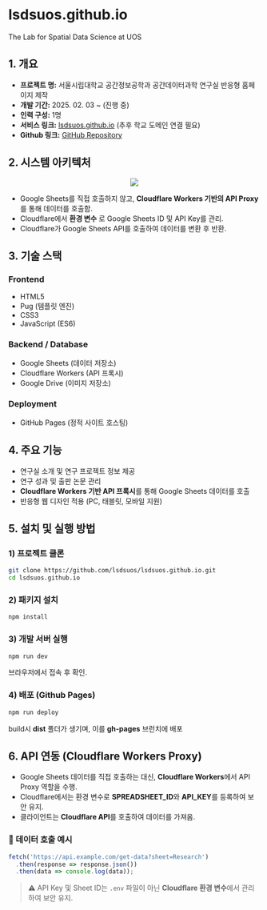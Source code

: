 # lsdsuos.github.io
The Lab for Spatial Data Science at UOS

## **1. 개요**

- **프로젝트 명:** 서울시립대학교 공간정보공학과 공간데이터과학 연구실 반응형 홈페이지 제작
- **개발 기간:** 2025. 02. 03 ~ (진행 중)
- **인력 구성:** 1명
- **서비스 링크:** [lsdsuos.github.io](https://lsdsuos.github.io/) (추후 학교 도메인 연결 필요)
- **Github 링크:** [GitHub Repository](https://github.com/lsdsuos/lsdsuos.github.io)

## **2. 시스템 아키텍처**
<p align="center">
    <img src="https://github.com/user-attachments/assets/2321df2f-2ecc-4d48-ae93-45f12b5dd7ad">
</p>

- Google Sheets를 직접 호출하지 않고, **Cloudflare Workers 기반의 API Proxy** 를 통해 데이터를 호출함.
- Cloudflare에서 **환경 변수** 로 Google Sheets ID 및 API Key를 관리.
- Cloudflare가 Google Sheets API를 호출하여 데이터를 변환 후 반환.

## **3. 기술 스택**
### **Frontend**
- HTML5
- Pug (템플릿 엔진)
- CSS3
- JavaScript (ES6)

### **Backend / Database**
- Google Sheets (데이터 저장소)
- Cloudflare Workers (API 프록시)
- Google Drive (이미지 저장소)

### **Deployment**
- GitHub Pages (정적 사이트 호스팅)

## **4. 주요 기능**
- 연구실 소개 및 연구 프로젝트 정보 제공
- 연구 성과 및 출판 논문 관리
- **Cloudflare Workers 기반 API 프록시**를 통해 Google Sheets 데이터를 호출
- 반응형 웹 디자인 적용 (PC, 태블릿, 모바일 지원)

## **5. 설치 및 실행 방법**
### **1) 프로젝트 클론**
```bash
git clone https://github.com/lsdsuos/lsdsuos.github.io.git
cd lsdsuos.github.io
```

### **2) 패키지 설치**
```bash
npm install
```

### **3) 개발 서버 실행**
```bash
npm run dev
```
브라우저에서 접속 후 확인.

### **4) 배포 (Github Pages)**
```bash
npm run deploy
```
build시 **dist** 폴더가 생기며, 이를 **gh-pages** 브런치에 배포

## **6. API 연동 (Cloudflare Workers Proxy)**
- Google Sheets 데이터를 직접 호출하는 대신, **Cloudflare Workers**에서 API Proxy 역할을 수행.
- Cloudflare에서는 환경 변수로 **SPREADSHEET_ID**와 **API_KEY**를 등록하여 보안 유지.
- 클라이언트는 **Cloudflare API**를 호출하여 데이터를 가져옴.

### **📌 데이터 호출 예시**
```javascript
fetch('https://api.example.com/get-data?sheet=Research')
  .then(response => response.json())
  .then(data => console.log(data));
```

> ⚠️ API Key 및 Sheet ID는 `.env` 파일이 아닌 **Cloudflare 환경 변수**에서 관리하여 보안 유지.